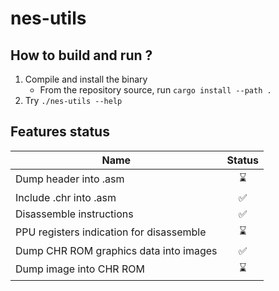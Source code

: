 # nes-utils

## How to build and run ?

1. Compile and install the binary
    - From the repository source, run `cargo install --path .`
2. Try `./nes-utils --help`

## Features status

Name           | Status
-------------  |:-------------:
Dump header into .asm | ⌛
Include .chr into .asm | ✅
Disassemble instructions | ✅
PPU registers indication for disassemble | ⌛
Dump CHR ROM graphics data into images | ✅
Dump image into CHR ROM | ⌛
